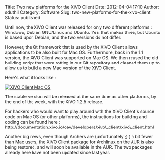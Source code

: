 Title: Two new platforms for the XiVO Client
Date: 2012-04-04 17:10
Author: sduthil
Category: Software
Slug: two-new-platforms-for-the-xivo-client
Status: published

Until now, the XiVO Client was released for only two different
platforms : Windows, Debian GNU/Linux and Ubuntu. Yes, that makes three,
but Ubuntu is based upon Debian, and the two versions do not differ.

However, the Qt framework that is used by the XiVO Client allows
applications to be also built for Mac OS. Furthermore, back in the 1.1
version, the XiVO Client was supported on Mac OS. We then reused the old
building script that were rotting in our Git repository and cleaned them
up to allow us to build a new Mac version of the XiVO Client.

Here's what it looks like :

[![XiVO Client Mac
OS](/public/xivosoft/.xivoclient-macos_m.jpg "XiVO Client Mac OS, avr. 2012")](/public/xivosoft/xivoclient-macos.png "XiVO Client Mac OS")

The stable version will be released at the same time as other platforms,
by the end of the week, with the XiVO 1.2.5 release.

For hackers who would want to play around with the XiVO Client's source
code on Mac OS (or other platforms), the instructions for building and
coding can be found here :
http://documentation.xivo.io/dev/developers/xivo\_client/xivo\_client.html

Another big news, even though Archers are (unfortunately ;) ) a bit
fewer than Mac users, the XiVO Client package for Archlinux on the AUR
is also being restored, and will soon be available in the AUR. The two
packages already here have not been updated since last year.

</p>

